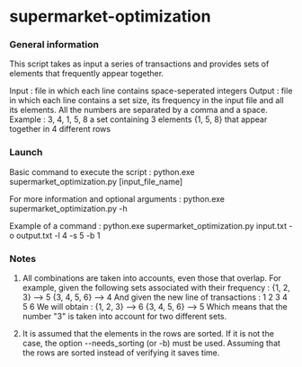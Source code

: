 # supermarket-optimization

### General information ###
This script takes as input a series of transactions and provides sets of elements that frequently appear together.

Input : file in which each line contains space-seperated integers
Output : file in which each line contains a set size, its frequency in the input file and all its elements. All the numbers are separated by a comma and a space. Example :
3, 4, 1, 5, 8
a set containing 3 elements {1, 5, 8} that appear together in 4 different rows

### Launch ###
Basic command to execute the script :
python.exe supermarket_optimization.py [input_file_name]

For more information and optional arguments :
python.exe supermarket_optimization.py -h

Example of a command :
python.exe supermarket_optimization.py input.txt -o output.txt -l 4 -s 5 -b 1

### Notes ###

1) All combinations are taken into accounts, even those that overlap. For example, given the following sets associated with their frequency :
{1, 2, 3} --> 5
{3, 4, 5, 6} --> 4
And given the new line of transactions :
1 2 3 4 5 6
We will obtain :
{1, 2, 3} --> 6
{3, 4, 5, 6} --> 5
Which means that the number "3" is taken into account for two different sets.

2) It is assumed that the elements in the rows are sorted. If it is not the case, the option --needs_sorting (or -b) must be used. Assuming that the rows are sorted instead of verifying it saves time.
